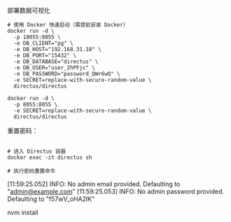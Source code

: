 
部署数据可视化

```shell
# 使用 Docker 快速启动（需提前安装 Docker）
docker run -d \
  -p 18055:8055 \
  -e DB_CLIENT="pg" \
  -e DB_HOST="192.168.31.18" \
  -e DB_PORT="15432" \
  -e DB_DATABASE="directus" \
  -e DB_USER="user_2hPFjc" \
  -e DB_PASSWORD="password_QWr6wQ" \
  -e SECRET=replace-with-secure-random-value \
  directus/directus

docker run -d \
  -p 8055:8055 \
  -e SECRET=replace-with-secure-random-value \
  directus/directus
```


重置密码：

```shell

# 进入 Directus 容器
docker exec -it directus sh

# 执行密码重置命令
```

[11:59:25.052] INFO: No admin email provided. Defaulting to "admin@example.com"
[11:59:25.053] INFO: No admin password provided. Defaulting to "f57wV_oHA2IK"

nvm install